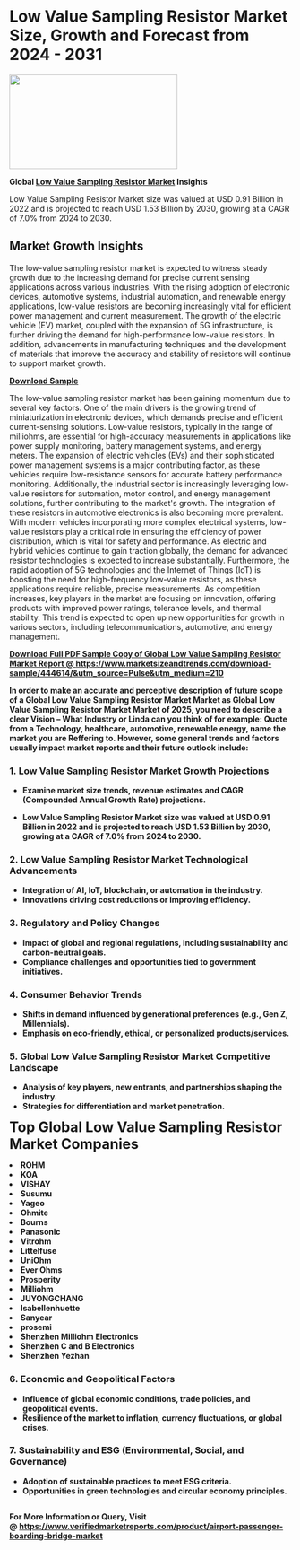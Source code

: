 <H1>Low Value Sampling Resistor Market Size, Growth and Forecast from 2024 - 2031</H1><img class="aligncenter size-medium wp-image-584254" src="https://thirdeyenews.in/wp-content/uploads/2024/09/Global-Market-Research-300x168.jpeg" alt="" width="300" height="168" /><p><strong>Global&nbsp;<a href="https://www.marketsizeandtrends.com/download-sample/444614/&amp;utm_source=Pulse&amp;utm_medium=210">Low Value Sampling Resistor Market</a> Insights</strong></p><p>Low Value Sampling Resistor Market size was valued at USD 0.91 Billion in 2022 and is projected to reach USD 1.53 Billion by 2030, growing at a CAGR of 7.0% from 2024 to 2030.</p><p><h2>Market Growth Insights</h2> <p>The low-value sampling resistor market is expected to witness steady growth due to the increasing demand for precise current sensing applications across various industries. With the rising adoption of electronic devices, automotive systems, industrial automation, and renewable energy applications, low-value resistors are becoming increasingly vital for efficient power management and current measurement. The growth of the electric vehicle (EV) market, coupled with the expansion of 5G infrastructure, is further driving the demand for high-performance low-value resistors. In addition, advancements in manufacturing techniques and the development of materials that improve the accuracy and stability of resistors will continue to support market growth.</p> <p><strong><a href="#">Download Sample</a></strong></p> <p>The low-value sampling resistor market has been gaining momentum due to several key factors. One of the main drivers is the growing trend of miniaturization in electronic devices, which demands precise and efficient current-sensing solutions. Low-value resistors, typically in the range of milliohms, are essential for high-accuracy measurements in applications like power supply monitoring, battery management systems, and energy meters. The expansion of electric vehicles (EVs) and their sophisticated power management systems is a major contributing factor, as these vehicles require low-resistance sensors for accurate battery performance monitoring. Additionally, the industrial sector is increasingly leveraging low-value resistors for automation, motor control, and energy management solutions, further contributing to the market's growth. The integration of these resistors in automotive electronics is also becoming more prevalent. With modern vehicles incorporating more complex electrical systems, low-value resistors play a critical role in ensuring the efficiency of power distribution, which is vital for safety and performance. As electric and hybrid vehicles continue to gain traction globally, the demand for advanced resistor technologies is expected to increase substantially. Furthermore, the rapid adoption of 5G technologies and the Internet of Things (IoT) is boosting the need for high-frequency low-value resistors, as these applications require reliable, precise measurements. As competition increases, key players in the market are focusing on innovation, offering products with improved power ratings, tolerance levels, and thermal stability. This trend is expected to open up new opportunities for growth in various sectors, including telecommunications, automotive, and energy management. </p> <p><strong><a href="#"></p><p><span class=""><strong>Download Full PDF Sample Copy of Global Low Value Sampling Resistor Market Report</strong> @ <a href="https://www.marketsizeandtrends.com/download-sample/444614/&amp;utm_source=Pulse&amp;utm_medium=210" target="_blank">https://www.marketsizeandtrends.com/download-sample/444614/&amp;utm_source=Pulse&amp;utm_medium=210</a></span></p><p>In order to make an accurate and perceptive description of future scope of a Global&nbsp;Low Value Sampling Resistor Market Market as Global&nbsp;Low Value Sampling Resistor Market Market of 2025, you need to describe a clear Vision &ndash; What Industry or Linda can you think of for example: Quote from a Technology, healthcare, automotive, renewable energy, name the market you are Reffering to. However, some general trends and factors usually impact market reports and their future outlook include:</p><h3>1.&nbsp;<strong>Low Value Sampling Resistor Market Growth Projections</strong></h3><ul><li>Examine market size trends, revenue estimates and CAGR (Compounded Annual Growth Rate) projections.</li><li><p>Low Value Sampling Resistor Market size was valued at USD 0.91 Billion in 2022 and is projected to reach USD 1.53 Billion by 2030, growing at a CAGR of 7.0% from 2024 to 2030.</p></li></ul><h3>2.&nbsp;<strong>Low Value Sampling Resistor Market Technological Advancements</strong></h3><ul><li>Integration of AI, IoT, blockchain, or automation in the industry.</li><li>Innovations driving cost reductions or improving efficiency.</li></ul><h3>3.&nbsp;<strong>Regulatory and Policy Changes</strong></h3><ul><li>Impact of global and regional regulations, including sustainability and carbon-neutral goals.</li><li>Compliance challenges and opportunities tied to government initiatives.</li></ul><h3>4.&nbsp;<strong>Consumer Behavior Trends</strong></h3><ul><li>Shifts in demand influenced by generational preferences (e.g., Gen Z, Millennials).</li><li>Emphasis on eco-friendly, ethical, or personalized products/services.</li></ul><h3>5.&nbsp;<strong>Global Low Value Sampling Resistor Market Competitive Landscape</strong></h3><ul><li>Analysis of key players, new entrants, and partnerships shaping the industry.</li><li>Strategies for differentiation and market penetration.</li></ul><p data-pm-slice="1 1 []"><span style="color: inherit; font-family: inherit; font-size: 25px;">Top Global Low Value Sampling Resistor Market Companies</span></p><div class="" data-test-id=""><p><li>ROHM</li><li> KOA</li><li> VISHAY</li><li> Susumu</li><li> Yageo</li><li> Ohmite</li><li> Bourns</li><li> Panasonic</li><li> Vitrohm</li><li> Littelfuse</li><li> UniOhm</li><li> Ever Ohms</li><li> Prosperity</li><li> Milliohm</li><li> JUYONGCHANG</li><li> Isabellenhuette</li><li> Sanyear</li><li> prosemi</li><li> Shenzhen Milliohm Electronics</li><li> Shenzhen C and B Electronics</li><li> Shenzhen Yezhan</li></p></div><h3>6.&nbsp;<strong>Economic and Geopolitical Factors</strong></h3><ul><li>Influence of global economic conditions, trade policies, and geopolitical events.</li><li>Resilience of the market to inflation, currency fluctuations, or global crises.</li></ul><h3>7.&nbsp;<strong>Sustainability and ESG (Environmental, Social, and Governance)</strong></h3><ul><li>Adoption of sustainable practices to meet ESG criteria.</li><li>Opportunities in green technologies and circular economy principles.</li></ul><h2><strong style="font-size: 14px;">For More Information or Query, Visit @&nbsp;</strong><a style="background-color: #ffffff; font-size: 14px;" href="https://www.marketsizeandtrends.com/report/low-value-sampling-resistor-market/" target="_blank">https://www.verifiedmarketreports.com/product/airport-passenger-boarding-bridge-market</a></h2>
